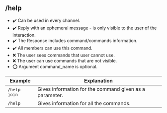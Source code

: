 ## /help

- :heavy_check_mark: Can be used in every channel.
- :heavy_check_mark: Reply with an ephemeral message - is only visible to the user of the interaction.
- :heavy_check_mark: The Response includes command/commands information.
- :heavy_check_mark: All members can use this command.
- :x: The user sees commands that user cannot use.
- :x: The user can use commands that are not visible.
- :o: Argument command_name is optional.

Example | Explanation 
--- | ---
`/help join` | Gives information for the command given as a parameter. 
`/help` | Gives information for all the commands.